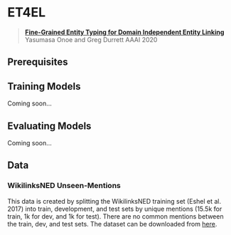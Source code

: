 # ET4EL

>[**Fine-Grained Entity Typing for Domain Independent Entity Linking**](https://arxiv.org/pdf/1909.05780.pdf)
>Yasumasa Onoe and Greg Durrett
>AAAI 2020


## Prerequisites


## Training Models

Coming soon...

## Evaluating Models 

Coming soon...


## Data

### WikilinksNED Unseen-Mentions   

This data is created by splitting the WikilinksNED training set (Eshel et al. 2017) into train, development, and test sets by unique mentions (15.5k for train, 1k for dev, and 1k for test). There are no common mentions between the train, dev, and test sets. The dataset can be downloaded from [here](https://drive.google.com/a/utexas.edu/file/d/1jANXLqsDwZvRBxhgDRryOQgClqyzciII/view?usp=drive_web).




